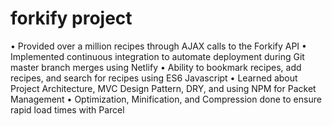 # forkify project

• Provided over a million recipes through AJAX calls to the Forkify API
• Implemented continuous integration to automate deployment during Git master branch merges using Netlify
• Ability to bookmark recipes, add recipes, and search for recipes using ES6 Javascript
• Learned about Project Architecture, MVC Design Pattern, DRY, and using NPM for Packet Management
• Optimization, Minification, and Compression done to ensure rapid load times with Parcel
